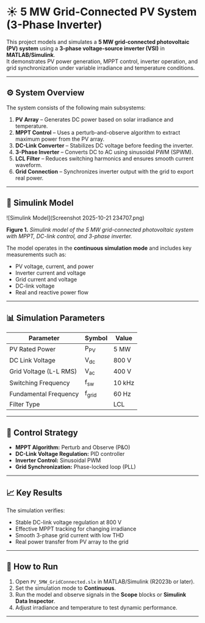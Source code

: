 # ☀️ 5 MW Grid-Connected PV System (3-Phase Inverter)

This project models and simulates a **5 MW grid-connected photovoltaic (PV) system** using a **3-phase voltage-source inverter (VSI)** in **MATLAB/Simulink**.  
It demonstrates PV power generation, MPPT control, inverter operation, and grid synchronization under variable irradiance and temperature conditions.

---

## ⚙️ System Overview

The system consists of the following main subsystems:
1. **PV Array** – Generates DC power based on solar irradiance and temperature.
2. **MPPT Control** – Uses a perturb-and-observe algorithm to extract maximum power from the PV array.
3. **DC-Link Converter** – Stabilizes DC voltage before feeding the inverter.
4. **3-Phase Inverter** – Converts DC to AC using sinusoidal PWM (SPWM).
5. **LCL Filter** – Reduces switching harmonics and ensures smooth current waveform.
6. **Grid Connection** – Synchronizes inverter output with the grid to export real power.

---

## 🧩 Simulink Model

![Simulink Model](Screenshot 2025-10-21 234707.png)

**Figure 1.** *Simulink model of the 5 MW grid-connected photovoltaic system with MPPT, DC-link control, and 3-phase inverter.*

The model operates in the **continuous simulation mode** and includes key measurements such as:
- PV voltage, current, and power  
- Inverter current and voltage  
- Grid current and voltage  
- DC-link voltage  
- Real and reactive power flow  

---

## 📊 Simulation Parameters

| Parameter | Symbol | Value |
|------------|---------|-------|
| PV Rated Power | P<sub>PV</sub> | 5 MW |
| DC Link Voltage | V<sub>dc</sub> | 800 V |
| Grid Voltage (L-L RMS) | V<sub>ac</sub> | 400 V |
| Switching Frequency | f<sub>sw</sub> | 10 kHz |
| Fundamental Frequency | f<sub>grid</sub> | 60 Hz |
| Filter Type |  | LCL |

---

## 🧠 Control Strategy

- **MPPT Algorithm:** Perturb and Observe (P&O)  
- **DC-Link Voltage Regulation:** PID controller  
- **Inverter Control:** Sinusoidal PWM  
- **Grid Synchronization:** Phase-locked loop (PLL)

---

## 📈 Key Results

The simulation verifies:
- Stable DC-link voltage regulation at 800 V  
- Effective MPPT tracking for changing irradiance  
- Smooth 3-phase grid current with low THD  
- Real power transfer from PV array to the grid  

---

## 🚀 How to Run

1. Open `PV_5MW_GridConnected.slx` in MATLAB/Simulink (R2023b or later).  
2. Set the simulation mode to **Continuous**.  
3. Run the model and observe signals in the **Scope** blocks or **Simulink Data Inspector**.  
4. Adjust irradiance and temperature to test dynamic performance.

---


